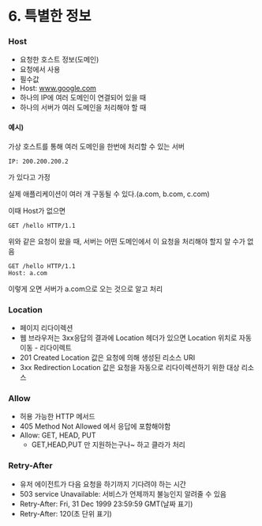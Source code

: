 # 6. 특별한 정보

### Host

- 요청한 호스트 정보(도메인)
- 요청에서 사용
- 필수값
- Host: www.google.com
- 하나의 IP에 여러 도메인이 연결되어 있을 때
- 하나의 서버가 여러 도메인을 처리해야 할 때

#### 예시)

가상 호스트를 통해 여러 도메인을 한번에 처리할 수 있는 서버

```
IP: 200.200.200.2
```

가 있다고 가정

실제 애플리케이션이 여러 개 구동될 수 있다.(a.com, b.com, c.com)

이때 Host가 없으면

```
GET /hello HTTP/1.1
```

위와 같은 요청이 왔을 때, 서버는 어떤 도메인에서 이 요청을 처리해야 할지 알 수가 없음

```
GET /hello HTTP/1.1
Host: a.com
```

이렇게 오면 서버가 a.com으로 오는 것으로 알고 처리

### Location

- 페이지 리다이렉션
- 웹 브라우저는 3xx응답의 결과에 Location 헤더가 있으면 Location 위치로 자동 이동 - 리다이렉트
- 201 Created Location 값은 요청에 의해 생성된 리소스 URI
- 3xx Redirection Location 값은 요청을 자동으로 리다이렉션하기 위한 대상 리소스

### Allow

- 허용 가능한 HTTP 메서드
- 405 Method Not Allowed 에서 응답에 포함해야함
- Allow: GET, HEAD, PUT
  - GET,HEAD,PUT 만 지원하는구나~ 하고 클라가 처리

### Retry-After

- 유저 에이전트가 다음 요청을 하기까지 기다려야 하는 시간
- 503 service Unavailable: 서비스가 언제까지 불능인지 알려줄 수 있음
- Retry-After: Fri, 31 Dec 1999 23:59:59 GMT(날짜 표기)
- Retry-After: 120(초 단위 표기)
